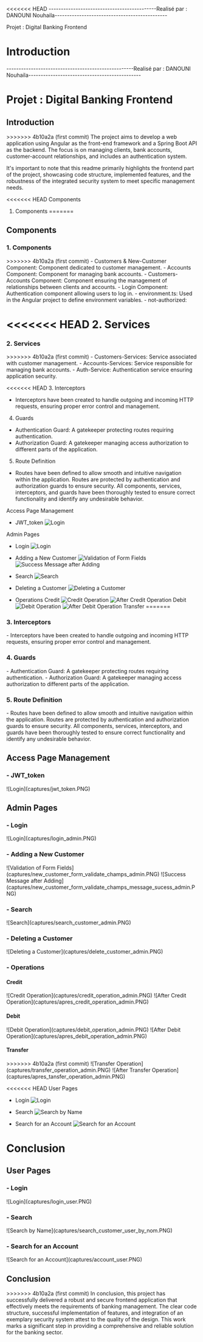 <<<<<<< HEAD
--------------------------------------------Realisé par : DANOUNI Nouhaila----------------------------------------------

Projet : Digital Banking Frontend 

Introduction
=======
----------------------------------------------------Realisé par : DANOUNI Nouhaila----------------------------------------------

<h1>Projet : Digital Banking Frontend </h1>

<h2>Introduction</h2>
>>>>>>> 4b10a2a (first commit)
The project aims to develop a web application using Angular as the front-end framework and a Spring Boot API as the backend. The focus is on managing clients, bank accounts, customer-account relationships, and includes an authentication system.

It's important to note that this readme primarily highlights the frontend part of the project, showcasing code structure, implemented features, and the robustness of the integrated security system to meet specific management needs.

<<<<<<< HEAD
Components

1. Components
=======
<h2>Components</h2>

<h3>1. Components</h3>
>>>>>>> 4b10a2a (first commit)
- Customers & New-Customer Component: Component dedicated to customer management.
- Accounts Component: Component for managing bank accounts.
- Customers-Accounts Component: Component ensuring the management of relationships between clients and accounts.
- Login Component: Authentication component allowing users to log in.
- environment.ts: Used in the Angular project to define environment variables.
- not-authorized:

<<<<<<< HEAD
2. Services
=======
<h3>2. Services</h3>
>>>>>>> 4b10a2a (first commit)
- Customers-Services: Service associated with customer management.
- Accounts-Services: Service responsible for managing bank accounts.
- Auth-Service: Authentication service ensuring application security.

<<<<<<< HEAD
3. Interceptors
- Interceptors have been created to handle outgoing and incoming HTTP requests, ensuring proper error control and management.

4. Guards
- Authentication Guard: A gatekeeper protecting routes requiring authentication.
- Authorization Guard: A gatekeeper managing access authorization to different parts of the application.

5. Route Definition
- Routes have been defined to allow smooth and intuitive navigation within the application. Routes are protected by authentication and authorization guards to ensure security. All components, services, interceptors, and guards have been thoroughly tested to ensure correct functionality and identify any undesirable behavior.

Access Page Management

- JWT_token
  ![Login](captures/jwt_token.PNG)

Admin Pages

- Login
  ![Login](captures/login_admin.PNG)

- Adding a New Customer
  ![Validation of Form Fields](captures/new_customer_form_validate_champs_admin.PNG)
  ![Success Message after Adding](captures/new_customer_form_validate_champs_message_sucess_admin.PNG)

- Search
  ![Search](captures/search_customer_admin.PNG)

- Deleting a Customer
  ![Deleting a Customer](captures/delete_customer_admin.PNG)

- Operations
  Credit
  ![Credit Operation](captures/credit_operation_admin.PNG)
  ![After Credit Operation](captures/apres_credit_operation_admin.PNG)
  Debit
  ![Debit Operation](captures/debit_operation_admin.PNG)
  ![After Debit Operation](captures/apres_debit_operation_admin.PNG)
  Transfer
=======
<h3>3. Interceptors</h3>
- Interceptors have been created to handle outgoing and incoming HTTP requests, ensuring proper error control and management.

<h3>4. Guards</h3>
- Authentication Guard: A gatekeeper protecting routes requiring authentication.
- Authorization Guard: A gatekeeper managing access authorization to different parts of the application.

<h3>5. Route Definition</h3>
- Routes have been defined to allow smooth and intuitive navigation within the application. Routes are protected by authentication and authorization guards to ensure security. All components, services, interceptors, and guards have been thoroughly tested to ensure correct functionality and identify any undesirable behavior.

<h2>Access Page Management</h2>

<h3>- JWT_token</h3>
  ![Login](captures/jwt_token.PNG)

<h2>Admin Pages</h2>

<h3>- Login</h3>
  ![Login](captures/login_admin.PNG)

<h3>- Adding a New Customer</h3>
  ![Validation of Form Fields](captures/new_customer_form_validate_champs_admin.PNG)
  ![Success Message after Adding](captures/new_customer_form_validate_champs_message_sucess_admin.PNG)

<h3>- Search</h3>
  ![Search](captures/search_customer_admin.PNG)

<h3>- Deleting a Customer</h3>
  ![Deleting a Customer](captures/delete_customer_admin.PNG)

<h3>- Operations</h3>
<h4> Credit </h4>
  ![Credit Operation](captures/credit_operation_admin.PNG)
  ![After Credit Operation](captures/apres_credit_operation_admin.PNG)
<h4>  Debit</h4>
  ![Debit Operation](captures/debit_operation_admin.PNG)
  ![After Debit Operation](captures/apres_debit_operation_admin.PNG)
<h4>  Transfer </h4>
>>>>>>> 4b10a2a (first commit)
  ![Transfer Operation](captures/transfer_operation_admin.PNG)
  ![After Transfer Operation](captures/apres_tansfer_operation_admin.PNG)



<<<<<<< HEAD
User Pages

- Login
  ![Login](captures/login_user.PNG)

- Search
  ![Search by Name](captures/search_customer_user_by_nom.PNG)

- Search for an Account
  ![Search for an Account](captures/account_user.PNG)

Conclusion
=======
<h2>User Pages</h2>

<h3>- Login</h3>
  ![Login](captures/login_user.PNG)

<h3>- Search</h3>
  ![Search by Name](captures/search_customer_user_by_nom.PNG)

<h3>- Search for an Account</h3>
  ![Search for an Account](captures/account_user.PNG)

<h2>Conclusion</h2>
>>>>>>> 4b10a2a (first commit)
In conclusion, this project has successfully delivered a robust and secure frontend application that effectively meets the requirements of banking management. The clear code structure, successful implementation of features, and integration of an exemplary security system attest to the quality of the design. This work marks a significant step in providing a comprehensive and reliable solution for the banking sector.
